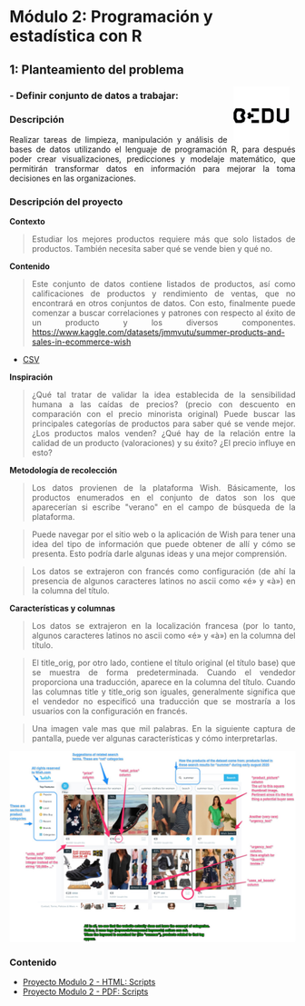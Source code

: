 # Módulo 2: Programación y estadística con R

## 1: Planteamiento del problema 

<img src="../img/bedu.jpg" align="right" height="100" width="100" hspace="10">
<div style="text-align: justify;">

### - Definir conjunto de datos a trabajar: 
<div style="text-align: justify;">

### Descripción
Realizar tareas de limpieza, manipulación y análisis de bases de datos utilizando el lenguaje de programación R, para después poder crear visualizaciones, predicciones y modelaje matemático, que permitirán transformar datos en información para mejorar la toma decisiones en las organizaciones.
  
### Descripción del proyecto

**Contexto**  

>Estudiar los mejores productos requiere más que solo listados de productos. También necesita saber qué se vende bien y qué no.

**Contenido**

>Este conjunto de datos contiene listados de productos, así como calificaciones de productos y rendimiento de ventas, que no encontrará en otros conjuntos de datos.
>Con esto, finalmente puede comenzar a buscar correlaciones y patrones con respecto al éxito de un producto y los diversos componentes.
>https://www.kaggle.com/datasets/jmmvutu/summer-products-and-sales-in-ecommerce-wish
- [CSV](../DS/productos-verano-calificación-rendimiento_2020-08.csv) 

**Inspiración**

>¿Qué tal tratar de validar la idea establecida de la sensibilidad humana a las caídas de precios? (precio con descuento en comparación con el precio minorista original)
>Puede buscar las principales categorías de productos para saber qué se vende mejor.
>¿Los productos malos venden? ¿Qué hay de la relación entre la calidad de un producto (valoraciones) y su éxito? ¿El precio influye en esto?

**Metodología de recolección**
  
>Los datos provienen de la plataforma Wish.
Básicamente, los productos enumerados en el conjunto de datos son los que aparecerían si escribe "verano" en el campo de búsqueda de la plataforma.

>Puede navegar por el sitio web o la aplicación de Wish para tener una idea del tipo de información que puede obtener de allí y cómo se presenta. Esto podría darle algunas ideas y una mejor comprensión.

>Los datos se extrajeron con francés como configuración (de ahí la presencia de algunos caracteres latinos no ascii como «é» y «à») en la columna del título.

**Características y columnas**
>Los datos se extrajeron en la localización francesa (por lo tanto, algunos caracteres latinos no ascii como «é» y «à») en la columna del título.

>El title_orig, por otro lado, contiene el título original (el título base) que se muestra de forma predeterminada. Cuando el vendedor proporciona una traducción, aparece en la columna del título. Cuando las columnas title y title_orig son iguales, generalmente significa que el vendedor no especificó una traducción que se mostraría a los usuarios con la configuración en francés.

>Una imagen vale mas que mil palabras. En la siguiente captura de pantalla, puede ver algunas características y cómo interpretarlas.
  
  
  <img src="../img/M2/M2.jpg" width="1000">

### Contenido

- [Proyecto Modulo 2 - HTML: Scripts](scripts/Proyecto_M2.html)  
- [Proyecto Modulo 2 - PDF: Scripts](scripts/Proyecto_M2.pdf)  
  